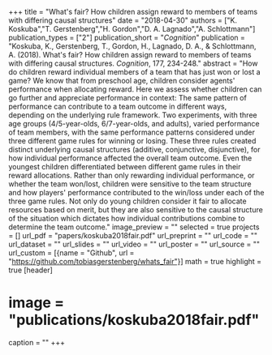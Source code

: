 +++
title = "What's fair? How children assign reward to members of teams with differing causal structures"
date = "2018-04-30"
authors = ["K. Koskuba","T. Gerstenberg","H. Gordon","D. A. Lagnado","A. Schlottmann"]
publication_types = ["2"]
publication_short = "_Cognition_"
publication = "Koskuba, K., Gerstenberg, T., Gordon, H., Lagnado, D. A., & Schlottmann, A. (2018). What's fair? How children assign reward to members of teams with differing causal structures. _Cognition_, 177, 234-248."
abstract = "How do children reward individual members of a team that has just won or lost a game? We know that from preschool age, children consider agents' performance when allocating reward. Here we assess whether children can go further and appreciate performance in context: The same pattern of performance can contribute to a team outcome in different ways, depending on the underlying rule framework. Two experiments, with three age groups (4/5-year-olds, 6/7-year-olds, and adults), varied performance of team members, with the same performance patterns considered under three different game rules for winning or losing. These three rules created distinct underlying causal structures (additive, conjunctive, disjunctive), for how individual performance affected the overall team outcome. Even the youngest children differentiated between different game rules in their reward allocations. Rather than only rewarding individual performance, or whether the team won/lost, children were sensitive to the team structure and how players' performance contributed to the win/loss under each of the three game rules. Not only do young children consider it fair to allocate resources based on merit, but they are also sensitive to the causal structure of the situation which dictates how individual contributions combine to determine the team outcome."
image_preview = ""
selected = true
projects = []
url_pdf = "papers/koskuba2018fair.pdf"
url_preprint = ""
url_code = ""
url_dataset = ""
url_slides = ""
url_video = ""
url_poster = ""
url_source = ""
url_custom = [{name = "Github", url = "https://github.com/tobiasgerstenberg/whats_fair"}]
math = true
highlight = true
[header]
# image = "publications/koskuba2018fair.pdf"
caption = ""
+++

 
